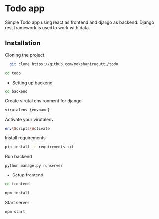 
# Todo app

Simple Todo app using react as frontend and django as backend. 
Django rest framework is used to work with data.


## Installation

Cloning the project

```bash
  git clone https://github.com/mokshanirugutti/todo
```

```bash
cd todo
```
- Setting up backend
```bash
cd backend
```
Create virutal environment for django
```bash
virutalenv {envname}
```
Activate your virutalenv
```bash
env\Scripts\Activate 
```
Install requirements 
```bash
pip install -r requirements.txt
```
Run backend
```bash
python manage.py runserver
```

- Setup frontend

```bash
cd frontend
```

```bash
npm install
```
Start server

```bash
npm start
```

